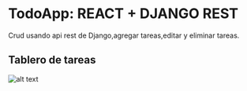 # TodoApp: REACT + DJANGO REST
Crud usando api rest de Django,agregar tareas,editar y eliminar tareas.

## Tablero de tareas
![alt text](https://user-images.githubusercontent.com/33006607/60941179-bd407d80-a2a3-11e9-9076-29428ed3893d.png)
